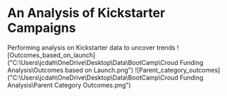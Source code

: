 # An Analysis of Kickstarter Campaigns
Performing analysis on Kickstarter data to uncover trends
![Outcomes_based_on_launch]("C:\Users\jcdah\OneDrive\Desktop\Data\BootCamp\Croud Funding Analysis\Outcomes based on Launch.png")
![Parent_category_outcomes]("C:\Users\jcdah\OneDrive\Desktop\Data\BootCamp\Croud Funding Analysis\Parent Category Outcomes.png")
